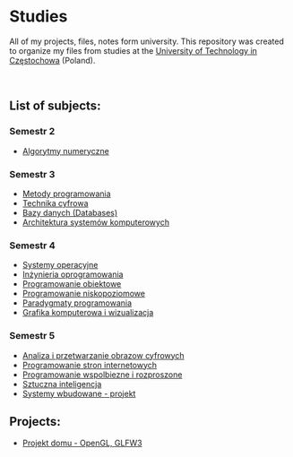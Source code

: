 # Studies
 All of my projects, files, notes form university.
 This repository was created to organize my files from studies at the [University of Technology in Częstochowa](https://pcz.pl) (Poland).

<br>

## List of subjects:

### Semestr 2
* [Algorytmy numeryczne](Semestr-2/Algorytmy-numeryczne)

### Semestr 3
* [Metody programowania](Semestr-3/Metody-programowania)
* [Technika cyfrowa](Semestr-3/Technika-cyfrowa)
* [Bazy danych (Databases)](Semestr-3/Bazy-danych)
* [Architektura systemów komputerowych](Semestr-3/Architektura-systemow-komputerowych)

### Semestr 4
* [Systemy operacyjne](Semestr-4/Grafika-komputerowa-i-wizualizacja)
* [Inżynieria oprogramowania](Semestr-4/Systemy-operacyjne)
* [Programowanie obiektowe](Semestr-4/Programowanie-obiektowe)
* [Programowanie niskopoziomowe](Semestr-4/Programowanie-niskopoziomowe)
* [Paradygmaty programowania](Semestr-4/Paradygmaty-programowania)
* [Grafika komputerowa i wizualizacja](Semestr-4/Grafika-komputerowa-i-wizualizacja)

### Semestr 5
* [Analiza i przetwarzanie obrazow cyfrowych](Semestr-5/Analiza-i-przetwarzanie-obrazow-cyfrowych)
* [Programowanie stron internetowych](Semestr-5/Programowanie-stron-internetowych)
* [Programowanie wspolbiezne i rozproszone](Semestr-5/Programowanie-wspolbiezne-i-rozproszone)
* [Sztuczna inteligencja](Semestr-5/Sztuczna-inteligencja)
* [Systemy wbudowane - projekt](Semestr-5/Systemy-wbudowane)

## Projects:
* [Projekt domu - OpenGL, GLFW3](Semestr-4/Grafika-komputerowa-i-wizualizacja/Project)

